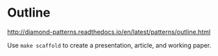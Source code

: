 # Outline

http://diamond-patterns.readthedocs.io/en/latest/patterns/outline.html

Use `make scaffold` to create a presentation, article, and working paper.
